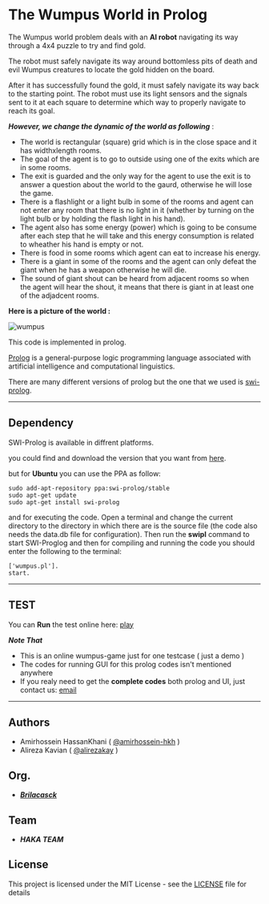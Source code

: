 # The Wumpus World in Prolog

The Wumpus world problem deals with an **AI robot** navigating its way through a 4x4 puzzle to try and find gold.

The robot must safely navigate its way around bottomless pits of death and evil Wumpus creatures to locate the gold hidden on the board.

After it has successfully found the gold, it must safely navigate its way back to the starting point. The robot must use its light sensors and the signals sent to it at each square to determine which way to properly navigate to reach its goal.

***However, we change the dynamic of the world as following*** :

  * The world is rectangular (square) grid which is in the close space and it has widthxlength rooms. 
  * The goal of the agent is to go to outside using one of the exits which are in some rooms.
  * The exit is guarded and the only way for the agent to use the exit is to answer a question about the world to the gaurd, otherwise he will lose the game.
  * There is a flashlight or a light bulb in some of the rooms and agent can not enter any room that there is no light in it (whether by turning on the light bulb or by holding the flash light in his hand).
  * The agent also has some energy (power) which is going to be consume after each step that he will take and this energy consumption is related to wheather his hand is empty or not.
  * There is food in some rooms which agent can eat to increase his energy.
  * There is a giant in some of the rooms and the agent can only defeat the giant when he has a weapon otherwise he will die.
  * The sound of giant shout can be heard from adjacent rooms so when the agent will hear the shout, it means that there is giant in at least one of the adjadcent rooms. 
  
**Here is a picture of the world :**


![wumpus](http://i63.tinypic.com/9tenvd.jpg)


This code is implemented in prolog.

[Prolog](https://en.wikipedia.org/wiki/Prolog) is a general-purpose logic programming language associated with artificial intelligence and computational linguistics.

There are many different versions of prolog but the one that we used is [swi-prolog](http://www.swi-prolog.org/).

<hr />

## Dependency

SWI-Prolog is available in diffrent platforms.

you could find and download the version that you want from [here](http://www.swi-prolog.org/download/stable).

but for **Ubuntu** you can use the PPA as follow:

```
sudo add-apt-repository ppa:swi-prolog/stable
sudo apt-get update
sudo apt-get install swi-prolog
```

and for executing the code. Open a terminal and change the current directory to the directory in which there are is the source file (the code also needs the data.db file for configuration). Then run the **swipl** command to start SWI-Proglog and then for compiling and running the code you should enter the following to the terminal: 

```
['wumpus.pl'].
start.
```

<hr />

## TEST

You can **Run** the test online here: [play](https://showcase.brilacsack.ir/wumpus-prolog)

***Note That***

 - This is an online wumpus-game just for one testcase ( just a demo )
 - The codes for running GUI for this prolog codes isn't mentioned anywhere
 - If you realy need to get the **complete codes** both prolog and UI, just contact us: [email](mailto:brilacasck@gmail.com)

<hr />

## Authors

  - Amirhossein HassanKhani ( [@amirhossein-hkh](https://github.com/amirhossein-hkh) )
  - Alireza Kavian ( [@alirezakay](https://github.com/alirezakay) )

  
## Org.

  - ***[Brilacasck](https://brilacasck.ir)*** 
  
## Team
  
  - ***HAKA TEAM***

## License

This project is licensed under the MIT License - see the [LICENSE](./LICENSE) file for details

